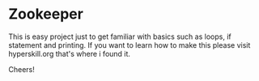 # Zookeeper
This is easy project just to get familiar with basics such as loops, if statement and printing.
If you want to learn how to make this please visit hyperskill.org that's where i found it.

Cheers!

